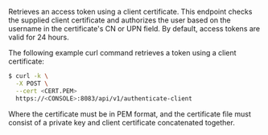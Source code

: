 Retrieves an access token using a client certificate.
This endpoint checks the supplied client certificate and authorizes the user based on the username in the certificate's CN or UPN field.
By default, access tokens are valid for 24 hours.

The following example curl command retrieves a token using a client certificate:

```bash
$ curl -k \
  -X POST \
  --cert <CERT.PEM>
  https://<CONSOLE>:8083/api/v1/authenticate-client
```

Where the certificate must be in PEM format, and the certificate file must consist of a private key and client certificate concatenated together.
